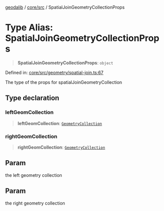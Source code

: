 [geodalib](../../../modules.md) / [core/src](../index.md) / SpatialJoinGeometryCollectionProps

# Type Alias: SpatialJoinGeometryCollectionProps

> **SpatialJoinGeometryCollectionProps**: `object`

Defined in: [core/src/geometry/spatial-join.ts:67](https://github.com/GeoDaCenter/geoda-lib/blob/9716a45cca9cf3b644d6187deeb842d47f2b7a3a/js/packages/core/src/geometry/spatial-join.ts#L67)

The type of the props for spatialJoinGeometryCollection

## Type declaration

### leftGeomCollection

> **leftGeomCollection**: [`GeometryCollection`](../classes/GeometryCollection.md)

### rightGeomCollection

> **rightGeomCollection**: [`GeometryCollection`](../classes/GeometryCollection.md)

## Param

the left geometry collection

## Param

the right geometry collection
